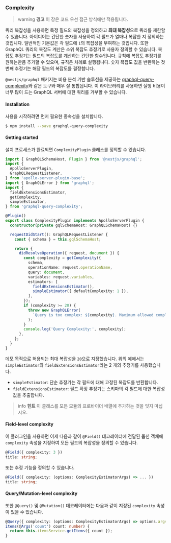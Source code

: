 ### Complexity

> warning **경고** 이 장은 코드 우선 접근 방식에만 적용됩니다.

쿼리 복잡성을 사용하면 특정 필드의 복잡성을 정의하고 **최대 복잡성**으로 쿼리를 제한할 수 있습니다. 아이디어는 간단한 숫자를 사용하여 각 필드가 얼마나 복잡한 지 정의하는 것입니다. 일반적인 기본값은 각 필드에 `1`의 복잡성을 부여하는 것입니다. 또한 GraphQL 쿼리의 복잡도 계산은 소위 복잡도 추정기로 사용자 정의할 수 있습니다. 복잡도 추정기는 필드의 복잡도를 계산하는 간단한 함수입니다. 규칙에 복잡도 추정기를 원하는만큼 추가할 수 있으며, 규칙은 차례로 실행됩니다. 숫자 복잡도 값을 반환하는 첫번째 추정기는 해당 필드의 복잡도를 결정합니다.

`@nestjs/graphql` 패키지는 비용 분석 기반 솔루션을 제공하는 [graphql-query-complexity](https://github.com/slicknode/graphql-query-complexity)와 같은 도구와 매우 잘 통합됩니다. 이 라이브러리를 사용하면 실행 비용이 너무 많이 드는 GraphQL 서버에 대한 쿼리를 거부할 수 있습니다.

#### Installation

사용을 시작하려면 먼저 필요한 종속성을 설치합니다.

```bash
$ npm install --save graphql-query-complexity
```

#### Getting started

설치 프로세스가 완료되면 `ComplexityPlugin` 클래스를 정의할 수 있습니다.

```typescript
import { GraphQLSchemaHost, Plugin } from '@nestjs/graphql';
import {
  ApolloServerPlugin,
  GraphQLRequestListener,
} from 'apollo-server-plugin-base';
import { GraphQLError } from 'graphql';
import {
  fieldExtensionsEstimator,
  getComplexity,
  simpleEstimator,
} from 'graphql-query-complexity';

@Plugin()
export class ComplexityPlugin implements ApolloServerPlugin {
  constructor(private gqlSchemaHost: GraphQLSchemaHost) {}

  requestDidStart(): GraphQLRequestListener {
    const { schema } = this.gqlSchemaHost;

    return {
      didResolveOperation({ request, document }) {
        const complexity = getComplexity({
          schema,
          operationName: request.operationName,
          query: document,
          variables: request.variables,
          estimators: [
            fieldExtensionsEstimator(),
            simpleEstimator({ defaultComplexity: 1 }),
          ],
        });
        if (complexity >= 20) {
          throw new GraphQLError(
            `Query is too complex: ${complexity}. Maximum allowed complexity: 20`,
          );
        }
        console.log('Query Complexity:', complexity);
      },
    };
  }
}
```

데모 목적으로 허용되는 최대 복잡성을 `20`으로 지정했습니다. 위의 예에서는 `simpleEstimator`와  `fieldExtensionsEstimator`라는 2 개의 추정기를 사용했습니다.

- `simpleEstimator`: 단순 추정기는 각 필드에 대해 고정된 복잡도를 반환합니다.
- `fieldExtensionsEstimator`: 필드 확장 추정기는 스키마의 각 필드에 대한 복잡성 값을 추출합니다.

> info **힌트** 이 클래스를 모든 모듈의 프로바이더 배열에 추가하는 것을 잊지 마십시오.

#### Field-level complexity

이 플러그인을 사용하면 이제 다음과 같이 `@Field()` 데코레이터에 전달된 옵션 객체에 `complexity` 속성을 지정하여 모든 필드의 복잡성을 정의할 수 있습니다.

```typescript
@Field({ complexity: 3 })
title: string;
```

또는 추정 기능을 정의할 수 있습니다.

```typescript
@Field({ complexity: (options: ComplexityEstimatorArgs) => ... })
title: string;
```

#### Query/Mutation-level complexity

또한 `@Query()` 및 `@Mutation()` 데코레이터에는 다음과 같이 지정된 `complexity` 속성이 있을 수 있습니다.

```typescript
@Query({ complexity: (options: ComplexityEstimatorArgs) => options.args.count * options.childComplexity })
items(@Args('count') count: number) {
  return this.itemsService.getItems({ count });
}
```
